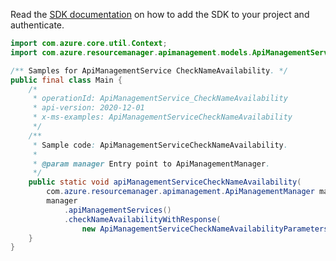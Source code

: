 Read the [SDK documentation](https://github.com/Azure/azure-sdk-for-java/blob/azure-resourcemanager-apimanagement_1.0.0-beta.2/sdk/apimanagement/azure-resourcemanager-apimanagement/README.md) on how to add the SDK to your project and authenticate.

```java
import com.azure.core.util.Context;
import com.azure.resourcemanager.apimanagement.models.ApiManagementServiceCheckNameAvailabilityParameters;

/** Samples for ApiManagementService CheckNameAvailability. */
public final class Main {
    /*
     * operationId: ApiManagementService_CheckNameAvailability
     * api-version: 2020-12-01
     * x-ms-examples: ApiManagementServiceCheckNameAvailability
     */
    /**
     * Sample code: ApiManagementServiceCheckNameAvailability.
     *
     * @param manager Entry point to ApiManagementManager.
     */
    public static void apiManagementServiceCheckNameAvailability(
        com.azure.resourcemanager.apimanagement.ApiManagementManager manager) {
        manager
            .apiManagementServices()
            .checkNameAvailabilityWithResponse(
                new ApiManagementServiceCheckNameAvailabilityParameters().withName("apimService1"), Context.NONE);
    }
}
```
